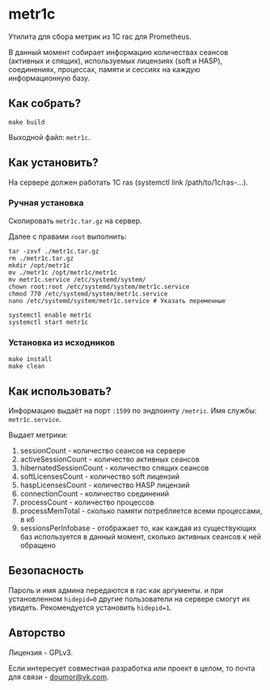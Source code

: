 # metr1c
Утилита для сбора метрик из 1С rac для Prometheus.

В данный момент собирает информацию
количествах сеансов (активных и спящих), используемых лицензиях (soft и HASP), соединениях, процессах, памяти и сессиях на каждую информационную базу.

## Как собрать?
```shell
make build
```

Выходной файл: `metr1c`.

## Как установить?
На сервере должен работать 1С ras (systemctl link /path/to/1c/ras-...).

### Ручная установка

Скопировать `metr1c.tar.gz` на сервер.

Далее с правами `root` выполнить:

```shell
tar -zxvf ./metr1c.tar.gz
rm ./metr1c.tar.gz
mkdir /opt/metr1c
mv ./metr1c /opt/metr1c/metr1c
mv metr1c.service /etc/systemd/system/
chown root:root /etc/systemd/system/metr1c.service
chmod 770 /etc/systemd/system/metr1c.service
nano /etc/systemd/system/metr1c.service # Указать переменные

systemctl enable metr1c
systemctl start metr1c
```

### Установка из исходников
```shell
make install
make clean
```

## Как использовать?

Информацию выдаёт на порт `:1599` по эндпоинту `/metric`. Имя службы: `metr1c.service`.

Выдает метрики:
1) sessionCount - количество сеансов на сервере
2) activeSessionCount - количество активных сеансов
3) hibernatedSessionCount - количество спящих сеансов
4) softLicensesCount - количество soft лицензий
5) haspLicensesCount - количество HASP лицензий
6) connectionCount - количество соединений
7) processCount - количество процессов
8) processMemTotal - сколько памяти потребляется всеми процессами, в кб
9) sessionsPerInfobase - отображает то, как каждая из существующих баз используется в данный момент, сколько активных сеансов к ней обращено

## Безопасность

Пароль и имя админа передаются в rac как аргументы. и при установленном `hidepid=0` другие пользователи на сервере смогут их увидеть. Рекомендуется установить `hidepid=1`.

## Авторство
Лицензия - GPLv3.

Если интересует совместная разработка или проект в целом, то почта для связи - <doumor@vk.com>.
